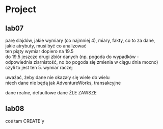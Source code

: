# Project

## lab07

parę slajdów, jakie wymiary (co najmniej 4), miary, fakty, co to za dane, jakie atrybuty, musi być co analizować  
ten piąty wymiar dopiero na 19.5  
do 19.5 jeszcze drugi zbiór danych (np. pogoda do wypadków - odpowiednia ziarnistość, no bo pogoda się zmienia w ciągu dnia mocno)  
czyli to jest ten 5. wymiar raczej

uważać, żeby dane nie okazały się wiele do wielu  
niech dane nie będą jak AdventureWorks, transakcyjne

dane realne, defaultowe dane ŹLE ZAWSZE

## lab08

coś tam CREATE'y
